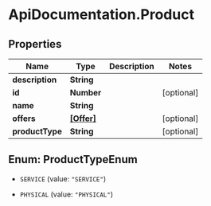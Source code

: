 # ApiDocumentation.Product

## Properties
Name | Type | Description | Notes
------------ | ------------- | ------------- | -------------
**description** | **String** |  | 
**id** | **Number** |  | [optional] 
**name** | **String** |  | 
**offers** | [**[Offer]**](Offer.md) |  | [optional] 
**productType** | **String** |  | [optional] 


<a name="ProductTypeEnum"></a>
## Enum: ProductTypeEnum


* `SERVICE` (value: `"SERVICE"`)

* `PHYSICAL` (value: `"PHYSICAL"`)




